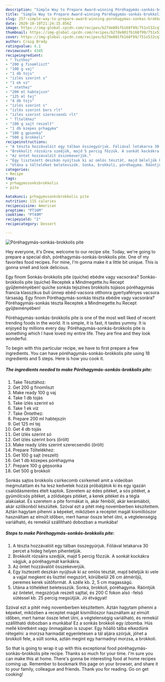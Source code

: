 ```yaml
---
description: "Simple Way to Prepare Award-winning Póréhagymás-sonkás-brokkolis pite"
title: "Simple Way to Prepare Award-winning Póréhagymás-sonkás-brokkolis pite"
slug: 257-simple-way-to-prepare-award-winning-porehagymas-sonkas-brokkolis-pite
date: 2020-10-10T21:24:15.856Z
image: https://img-global.cpcdn.com/recipes/b27de801fb168f99/751x532cq70/porehagymas-sonkas-brokkolis-pite-recept-foto.jpg
thumbnail: https://img-global.cpcdn.com/recipes/b27de801fb168f99/751x532cq70/porehagymas-sonkas-brokkolis-pite-recept-foto.jpg
cover: https://img-global.cpcdn.com/recipes/b27de801fb168f99/751x532cq70/porehagymas-sonkas-brokkolis-pite-recept-foto.jpg
author: Craig Brady
ratingvalue: 4.1
reviewcount: 4345
recipeingredient:
- " Tszthoz"
- "200 g finomliszt"
- "100 g vaj"
- "1 db tojs"
- "ízlés szerint s"
- "1 ek vz"
- " ntethez"
- "200 ml habtejszn"
- "125 ml tej"
- "4 db tojs"
- "ízlés szerint s"
- "ízlés szerint bors rlt"
- "ízlés szerint szerecsendi rlt"
- " Tltelkhez"
- "100 g sajt reszelt"
- "1 db kzepes prhagyma"
- "100 g gpsonka"
- "500 g brokkoli"
recipeinstructions:
- "A tészta hozzávalóit egy tálban összegyúrjuk. Fóliával letakarva 30 percet a hideg helyen pihentetjük."
- "Brokkolit rózsáira szedjük, majd 5 percig főzzük. A sonkát kockákra vágjuk, a póréhagymát karikákra."
- "Az öntet hozzávalóit összekeverjük."
- "Egy lisztezett deszkán nyújtsuk ki az omlós tésztát, majd béleljük ki vele a vajjal megkent és liszttel megszórt, körülbelül 26 cm átmérőjű, peremes kerek sütőformát. A széle kb. 2, 5 cm magasságú."
- "Utána a tölteléket beletesszük. Sonka, brokkoli, póréhagyma. Ráöntjük az öntetet, megszórjuk reszelt sajttal, és 200 C fokon alsó -felső sütéssel kb. 25 percig megsütjük. Jó étvágyat!"
categories:
- Recipe
tags:
- prhagymssonksbrokkolis
- pite

katakunci: prhagymssonksbrokkolis pite 
nutrition: 115 calories
recipecuisine: American
preptime: "PT16M"
cooktime: "PT49M"
recipeyield: "2"
recipecategory: Dessert

---
```



![Póréhagymás-sonkás-brokkolis pite](https://img-global.cpcdn.com/recipes/b27de801fb168f99/751x532cq70/porehagymas-sonkas-brokkolis-pite-recept-foto.jpg)

Hey everyone, it's Drew, welcome to our recipe site. Today, we're going to prepare a special dish, póréhagymás-sonkás-brokkolis pite. One of my favorites food recipes. For mine, I'm gonna make it a little bit unique. This is gonna smell and look delicious.

Egy finom Sonkás-brokkolis pite (quiche) ebédre vagy vacsorára? Sonkás-brokkolis pite (quiche) Receptek a Mindmegette.hu Recept gyűjteményében! quiche sonkás tejszínes brokkolis tojásos póréhagymás francia klasszikus buli ünnep ebéd-vacsora otthonra gyertyafényes vacsora társaság. Egy finom Póréhagymás-sonkás tészta ebédre vagy vacsorára? Póréhagymás-sonkás tészta Receptek a Mindmegette.hu Recept gyűjteményében!

Póréhagymás-sonkás-brokkolis pite is one of the most well liked of recent trending foods in the world. It is simple, it is fast, it tastes yummy. It is enjoyed by millions every day. Póréhagymás-sonkás-brokkolis pite is something which I have loved my entire life. They are fine and they look wonderful.


To begin with this particular recipe, we have to first prepare a few ingredients. You can have póréhagymás-sonkás-brokkolis pite using 18 ingredients and 5 steps. Here is how you cook it.

<!--inarticleads1-->

##### The ingredients needed to make Póréhagymás-sonkás-brokkolis pite:

1. Take  Tésztához:
1. Get 200 g finomliszt
1. Make ready 100 g vaj
1. Take 1 db tojás
1. Take ízlés szerint só
1. Take 1 ek víz
1. Take  Öntethez:
1. Prepare 200 ml habtejszín
1. Get 125 ml tej
1. Get 4 db tojás
1. Get ízlés szerint só
1. Get ízlés szerint bors (őrölt)
1. Make ready ízlés szerint szerecsendió (őrölt)
1. Prepare  Töltelékhez:
1. Get 100 g sajt (reszelt)
1. Get 1 db közepes póréhagyma
1. Prepare 100 g gépsonka
1. Get 500 g brokkoli


Sonkás sajtos brokkolis csirkecomb csirkemell amit a videóban megmutattam és ha lesz kedvetek hozzá próbáljátok ki és egy igazán csalódásmentes ételt kaptok. Szeretem az édes pitéket, a sós pitéket, a gyümölcsös pitéket, a zöldséges pitéket, a kerek pitéket és a tégla alakúakat. És szeretem a pite formákat is, akár fémből, akár kerámiából, akár szilikonból készültek. Szóval ezt a pitét még novemberben készítettem. Aztán hagytam pihenni a képeket, miközben a receptet magát kismilliószor használtam az elmúlt időben, mert hamar össze lehet ütni, a végtelenségig variálható, és remekül szállítható dobozban a munkába! 

<!--inarticleads2-->

##### Steps to make Póréhagymás-sonkás-brokkolis pite:

1. A tészta hozzávalóit egy tálban összegyúrjuk. Fóliával letakarva 30 percet a hideg helyen pihentetjük.
1. Brokkolit rózsáira szedjük, majd 5 percig főzzük. A sonkát kockákra vágjuk, a póréhagymát karikákra.
1. Az öntet hozzávalóit összekeverjük.
1. Egy lisztezett deszkán nyújtsuk ki az omlós tésztát, majd béleljük ki vele a vajjal megkent és liszttel megszórt, körülbelül 26 cm átmérőjű, peremes kerek sütőformát. A széle kb. 2, 5 cm magasságú.
1. Utána a tölteléket beletesszük. Sonka, brokkoli, póréhagyma. Ráöntjük az öntetet, megszórjuk reszelt sajttal, és 200 C fokon alsó -felső sütéssel kb. 25 percig megsütjük. Jó étvágyat!


Szóval ezt a pitét még novemberben készítettem. Aztán hagytam pihenni a képeket, miközben a receptet magát kismilliószor használtam az elmúlt időben, mert hamar össze lehet ütni, a végtelenségig variálható, és remekül szállítható dobozban a munkába! Ez a sonkás brokkoli egy ízbomba. Hús mellé köretként vagy önmagában is szuper. Egy hőálló tálba elkezdünk rétegelni: a morzsa harmadát egyenletesen a tál aljára szórjuk, jöhet a brokkoli fele, a sült sonka, aztán megint egy harmadnyi morzsa, a brokkoli. 

So that is going to wrap it up with this exceptional food póréhagymás-sonkás-brokkolis pite recipe. Thanks so much for your time. I'm sure you can make this at home. There's gonna be interesting food at home recipes coming up. Remember to bookmark this page on your browser, and share it to your family, colleague and friends. Thank you for reading. Go on get cooking!
